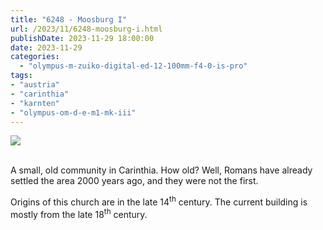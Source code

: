 ```yaml
---
title: "6248 - Moosburg I"
url: /2023/11/6248-moosburg-i.html
publishDate: 2023-11-29 18:00:00
date: 2023-11-29
categories:
  - "olympus-m-zuiko-digital-ed-12-100mm-f4-0-is-pro"
tags:
- "austria"
- "carinthia"
- "karnten"
- "olympus-om-d-e-m1-mk-iii"
---
```

<div class="container">
<div class="center"><a target="_blank" href="https://d25zfm9zpd7gm5.cloudfront.net/1200x1200/2020/20200606_161022_lr.jpg"><img class="webfeedsFeaturedVisual" src="https://d25zfm9zpd7gm5.cloudfront.net/0600x0600/2020/20200606_161022_lr.jpg" /></a></div>
</div>
<br />

A small, old community in Carinthia. How old? Well, Romans
have already settled the area 2000 years ago, and they were
not the first.

Origins of this church are in the late 14<sup>th</sup>
century. The current building is mostly from the late
18<sup>th</sup> century.
